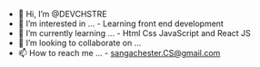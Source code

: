 - 👋 Hi, I’m @DEVCHSTRE
- 👀 I’m interested in ... - Learning front end development
- 🌱 I’m currently learning ... - Html Css JavaScript and React JS
- 💞️ I’m looking to collaborate on ...
- 📫 How to reach me ... - sangachester.CS@gmail.com

<!---
DEVCHSTRE/DEVCHSTRE is a ✨ special ✨ repository because its `README.md` (this file) appears on your GitHub profile.
You can click the Preview link to take a look at your changes.
--->
